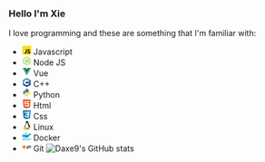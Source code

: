 ### Hello I'm Xie

I love programming and these are something that I'm familiar with:

-   ![Javascript](/images/javascript.png) Javascript
-   ![NodeJS](/images/node-js.png) Node JS
-   ![Vuejs](/images/vuejs.png) Vue
-   ![C++](/images/c.png) C++
-   ![python](/images/python.png) Python
-   ![HTML](/images/html5.png) Html
-   ![CSS](/images/css3.png) Css
-   ![Linux](/images/linux.png) Linux
-   ![Docker](/images/docker.png) Docker
-   ![Git](/images/git.png) Git
    ![Daxe9's GitHub stats](https://github-readme-stats.vercel.app/api?username=daxe9&show_icons=true&theme=gruvbox)
